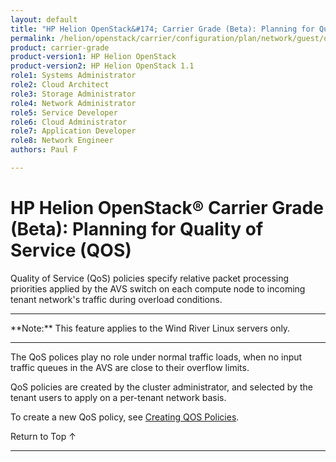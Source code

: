 ```yaml
---
layout: default
title: "HP Helion OpenStack&#174; Carrier Grade (Beta): Planning for Quality of Service (QOS)"
permalink: /helion/openstack/carrier/configuration/plan/network/guest/qos/
product: carrier-grade
product-version1: HP Helion OpenStack
product-version2: HP Helion OpenStack 1.1
role1: Systems Administrator 
role2: Cloud Architect 
role3: Storage Administrator 
role4: Network Administrator 
role5: Service Developer 
role6: Cloud Administrator 
role7: Application Developer 
role8: Network Engineer 
authors: Paul F

---
```

<!--UNDER REVISION-->

<script>

function PageRefresh {
onLoad="window.refresh"
}

PageRefresh();

</script>

<!-- <p style="font-size: small;"> <a href="/helion/openstack/carrier/services/imaging/overview/">&#9664; PREV</a> | <a href="/helion/openstack/carrier/services/overview/">&#9650; UP</a> | <a href="/helion/openstack/carrier/services/object/overview/"> NEXT &#9654</a> </p> -->

# HP Helion OpenStack&#174; Carrier Grade (Beta): Planning for Quality of Service (QOS)
<!-- From the Titanium Server Admin Guide -->

Quality of Service (QoS) policies specify relative packet processing priorities applied by the AVS switch on each compute node to incoming tenant network's traffic during overload conditions.

<hr>
**Note:** This feature applies to the Wind River Linux servers only.
<hr>

The QoS polices play no role under normal traffic loads, when no input traffic queues in the AVS are close to their
overflow limits.

QoS policies are created by the cluster administrator, and selected by the tenant users to apply on a per-tenant network basis. 

To create a new QoS policy, see [Creating QOS Policies](/helion/commercial/carrier/dashboard/managing/network/qos/).

<a href="#top" style="padding:14px 0px 14px 0px; text-decoration: none;"> Return to Top &#8593; </a>
 
----